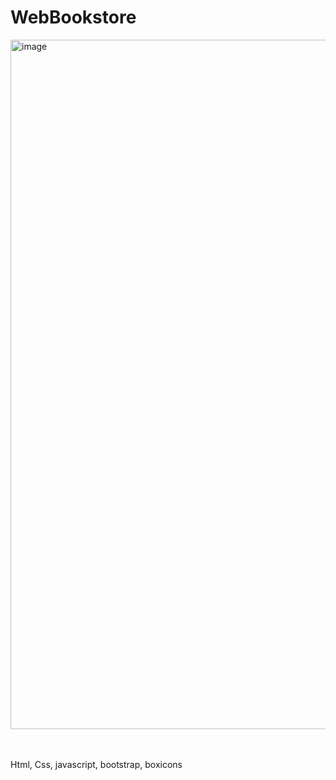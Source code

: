 # WebBookstore


<img width="1103" alt="image" src="https://github.com/wanchat153/WebBookstore/assets/16820356/0459f51c-cd8e-460a-9c96-0894bcef8068">

<p><br><br>Html, Css, javascript, bootstrap, boxicons</p>
